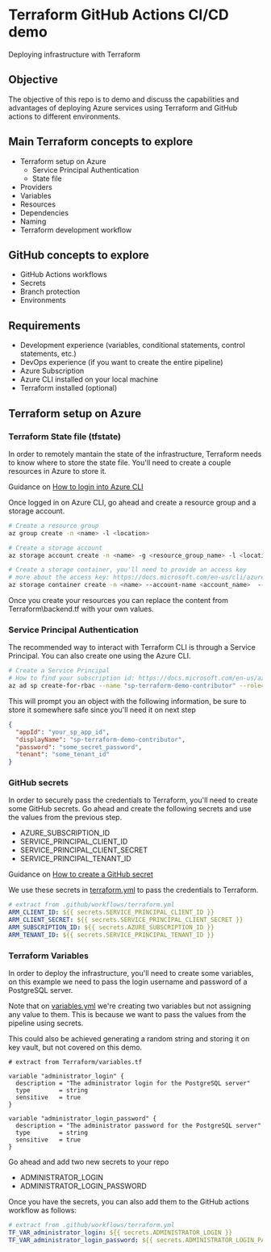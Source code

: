 # Terraform GitHub Actions CI/CD demo
Deploying infrastructure with Terraform

## Objective

The objective of this repo is to demo and discuss the capabilities and advantages of deploying Azure services using Terraform and GitHub actions to different environments.

## Main Terraform concepts to explore

- Terraform setup on Azure
  - Service Principal Authentication
  - State file
- Providers
- Variables
- Resources
- Dependencies
- Naming
- Terraform development workflow

## GitHub concepts to explore

- GitHub Actions workflows
- Secrets
- Branch protection
- Environments

## Requirements

- Development experience (variables, conditional statements, control statements, etc.)
- DevOps experience (if you want to create the entire pipeline)
- Azure Subscription
- Azure CLI installed on your local machine
- Terraform installed (optional)

## Terraform setup on Azure
### Terraform State file (tfstate)
In order to remotely mantain the state of the infrastructure, Terraform needs to know where to store the state file.
You'll need to create a couple resources in Azure to store it.

Guidance on [How to login into Azure CLI](https://docs.microsoft.com/en-us/cli/azure/login?view=azure-cli-latest)

Once logged in on Azure CLI, go ahead and create a resource group and a storage account.

```bash
# Create a resource group
az group create -n <name> -l <location>

# Create a storage account
az storage account create -n <name> -g <resource_group_name> -l <location> --sku <sku>

# Create a storage container, you'll need to provide an access key
# more about the access key: https://docs.microsoft.com/en-us/cli/azure/storage/container?view=azure-cli-latest#az-storage-container-create
az storage container create -n <name> --account-name <account_name>  --account-key <key>
```
Once you create your resources you can replace the content from Terraform\backend.tf with your own values.

### Service Principal Authentication
The recommended way to interact with Terraform CLI is through a Service Principal.
You can also create one using the Azure CLI.

```bash
# Create a Service Principal
# How to find your subscription id: https://docs.microsoft.com/en-us/azure/azure-portal/get-subscription-tenant-id
az ad sp create-for-rbac --name "sp-terraform-demo-contributor" --role="Contributor" --scopes="/subscriptions/<your_subscription_id>"
```
This will prompt you an object with the following information, be sure to store it somewhere safe since you'll need it on next step

```json
{
  "appId": "your_sp_app_id",
  "displayName": "sp-terraform-demo-contributor",
  "password": "some_secret_password",
  "tenant": "some_tenant_id"
}
```

### GitHub secrets
In order to securely pass the credentials to Terraform, you'll need to create some GitHub secrets.
Go ahead and create the following secrets and use the values from the previous step.

- AZURE_SUBSCRIPTION_ID
- SERVICE_PRINCIPAL_CLIENT_ID
- SERVICE_PRINCIPAL_CLIENT_SECRET
- SERVICE_PRINCIPAL_TENANT_ID

Guidance on [How to create a GitHub secret](https://github.com/Azure/actions-workflow-samples/blob/master/assets/create-secrets-for-GitHub-workflows.md) 

We use these secrets in [terraform.yml](.github/workflows/terraform.yml) to pass the credentials to Terraform.
```yml
# extract from .github/workflows/terraform.yml
ARM_CLIENT_ID: ${{ secrets.SERVICE_PRINCIPAL_CLIENT_ID }}
ARM_CLIENT_SECRET: ${{ secrets.SERVICE_PRINCIPAL_CLIENT_SECRET }}
ARM_SUBSCRIPTION_ID: ${{ secrets.AZURE_SUBSCRIPTION_ID }}
ARM_TENANT_ID: ${{ secrets.SERVICE_PRINCIPAL_TENANT_ID }}
```

### Terraform Variables
In order to deploy the infrastructure, you'll need to create some variables, on this example we need to pass the login username and password of a PostgreSQL server.

Note that on [variables.yml](Terraform/variables.tf) we're creating two variables but not assigning any value to them. This is because we want to pass the values from the pipeline using secrets.

This could also be achieved generating a random string and storing it on key vault, but not covered on this demo.

```hcl
# extract from Terraform/variables.tf

variable "administrator_login" {
  description = "The administrator login for the PostgreSQL server"
  type        = string
  sensitive   = true
}

variable "administrator_login_password" {
  description = "The administrator password for the PostgreSQL server"
  type        = string
  sensitive   = true
}
```

Go ahead and add two new secrets to your repo
- ADMINISTRATOR_LOGIN
- ADMINISTRATOR_LOGIN_PASSWORD

Once you have the secrets, you can also add them to the GitHub actions workflow as follows:

```yml
# extract from .github/workflows/terraform.yml
TF_VAR_administrator_login: ${{ secrets.ADMINISTRATOR_LOGIN }}
TF_VAR_administrator_login_password: ${{ secrets.ADMINISTRATOR_LOGIN_PASSWORD }}
```
